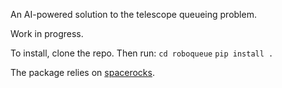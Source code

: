 An AI-powered solution to the telescope queueing problem.

Work in progress.

To install, clone the repo. Then run:
`cd roboqueue`
`pip install .`


The package relies on [spacerocks](https://github.com/kjnapier/spacerocks). 